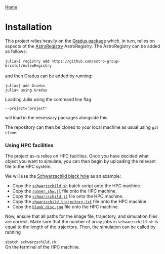 [Home](https://raichkel.github.io/GR_in_VR/)

# Installation 

This project relies heavily on the [Gradus package](https://github.com/astro-group-bristol/Gradus.jl) which, in turn, relies on aspects of the [AstroRegistry](https://github.com/astro-group-bristol/AstroRegistry) AstroRegistry. The AstroRegistry can be added as follows:\
\
 `julia>] registry add https://github.com/astro-group-bristol/AstroRegistry`\
 \
 and then Gradus can be added by running:\
 \
 `julia>] add Gradus`\
`julia> using Gradus`

Loading Julia using the command line flag 

`--project="project"`

will load in the necessary packages alongside this.

The repository can then be cloned to your local machine as usual using `git clone`.

### Using HPC facilities

The project as-is relies on HPC facilities. Once you have decided what object you want to simulate, you can then begin by uploading the relevant file to the HPC system. 

We will use the [Schwarzschild black hole](https://github.com/raichkel/GR_in_VR/blob/main/final_simulations/shwarzschild_black_hole.mp4) as an example:

- Copy the [`schwarzschild.sh`](https://github.com/raichkel/GR_in_VR/tree/main/project/src/batch_scripts/schwarzschild.sh) batch script onto the HPC machine.
- Copy the [`runner_shw.jl`](https://github.com/raichkel/GR_in_VR/tree/main/project/runner_files/runner_shw.jl) file onto the HPC machine.
- Copy the [`schwarzschild.jl`](https://github.com/raichkel/GR_in_VR/tree/main/project/src/pre_computation/simulation_files/schwarzschild.jl) file onto the HPC machine.
- Copy the [`shwarzschild_trajectory.txt`](https://github.com/raichkel/GR_in_VR/blob/main/project/src/pre_computation/trajectories/shwarzschild_trajectory.txt) file onto the HPC machine.
- Copy the [`blank_disc.jpg`](https://github.com/raichkel/GR_in_VR/blob/main/project/src/pre_computation/images/blank_disc.jpg) file onto the HPC machine.


Now, ensure that all paths for the image file, trajectory, and simulation files are correct. Make sure that the number of array jobs in `schwarzschild.sh` is equal to the length of the trajectory. Then, the simulation can be called by running \
\
`sbatch schwarzschild.sh`
\
On the terminal of the HPC machine.